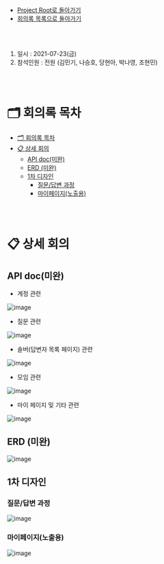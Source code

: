 - [Project Root로 돌아가기](../../README.md)
- [회의록 목록으로 돌아가기](../회의록.md)

<br><br>

1. 일시 : 2021-07-23(금)
2. 참석인원 : 전원 (김민기, 나승호, 당현아, 박나영, 조현민)

<br><br>

# 🗂 회의록 목차

- [🗂 회의록 목차](#-회의록-목차)
- [📋 상세 회의](#-상세-회의)
  - [API doc(미완)](#api-doc미완)
  - [ERD (미완)](#erd-미완)
  - [1차 디자인](#1차-디자인)
    - [질문/답변 과정](#질문답변-과정)
    - [마이페이지(노출용)](#마이페이지노출용)


<br><br>

# 📋 상세 회의

## API doc(미완)

+ 계정 관련

![image](https://user-images.githubusercontent.com/45550607/127499877-fcea03cc-de3a-427e-a31b-251118e6de2e.png)

+ 질문 관련

![image](https://user-images.githubusercontent.com/45550607/127499890-738f8caa-25a1-476c-b7d2-94aa8a39ef5c.png)

+ 솔버(답변자 목록 페이지) 관련

![image](https://user-images.githubusercontent.com/45550607/127499908-530f3072-68b0-455a-b6de-7231437fb8a2.png)

+ 모임 관련

![image](https://user-images.githubusercontent.com/45550607/127499916-719fb941-6436-4679-9646-78512d4d4a99.png)

+ 마이 페이지 및 기타 관련

![image](https://user-images.githubusercontent.com/45550607/127499929-f8155800-c5c1-4bd2-956a-01d0d6195319.png)


## ERD (미완)

![image](https://user-images.githubusercontent.com/45550607/127499939-fa6bf8a3-5339-4b8f-83df-9c5be9ff11ec.png)

## 1차 디자인

### 질문/답변 과정

![image](https://user-images.githubusercontent.com/45550607/126760135-ae4b0f8f-2bbb-4216-b7df-1d8b6da5e41f.png)



### 마이페이지(노출용)

![image](https://user-images.githubusercontent.com/77482972/126761357-1ff8cf22-e9fc-4b0e-9773-4b51378c07dd.png)
